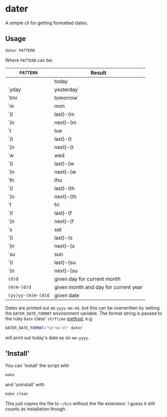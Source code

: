 # dater

A simple cli for getting formatted dates.

## Usage

```bash
dater PATTERN
```

Where `PATTERN` can be:

| `PATTERN`                    | Result                               |
| ---------------------------- | ------------------------------------ |
|                              | today                                |
| `yday|yesterday`             | yesterday                            |
| `tmr|tomorrow`               | tomorrow                             |
| `m|mon|monday`               | this monday                          |
| `(l|last)-(m|mon|monday)`    | last monday                          |
| `(n|next)-(m|mon|monday)`    | next monday                          |
| `t|tue|tuesday`              | this tuesday                         |
| `(l|last)-(t|tue|tuesday)`   | last tuesday                         |
| `(n|next)-(t|tue|tuesday)`   | next tuesday                         |
| `w|wed|wednesday`            | this wednesday                       |
| `(l|last)-(w|wed|wednesday)` | last wednesday                       |
| `(n|next)-(w|wed|wednesday)` | next wednesday                       |
| `th|thu|thursday`            | this thursday                        |
| `(l|last)-(th|thu|thursday)` | last thursday                        |
| `(n|next)-(th|thu|thursday)` | next thursday                        |
| `f|fri|friday`               | this friday                          |
| `(l|last)-(f|fri|friday)`    | last friday                          |
| `(n|next)-(f|fri|friday)`    | next friday                          |
| `s|sat|saturday`             | this saturday                        |
| `(l|last)-(s|sat|saturday)`  | last saturday                        |
| `(n|next)-(s|sat|saturday)`  | next saturday                        |
| `su|sun|sunday`              | this sunday                          |
| `(l|last)-(su|sun|sunday)`   | last sunday                          |
| `(n|next)-(su|sun|sunday)`   | next sunday                          |
| `(d)d`                       | given day for current month          |
| `(m)m-(d)d`                  | given month and day for current year |
| `(yy)yy-(m)m-(d)d`           | given date                           |

Dates are printed out as `yyyy-mm-dd`, but this can be overwritten by setting
the `DATER_DATE_FORMAT` environment variable. The format string is passed
to the ruby `Date` class' `strftime` [method](https://apidock.com/ruby/Date/strftime), e.g.

```bash
DATER_DATE_FORMAT="%d-%m-%Y" dater
```

will print out today's date as `dd-mm-yyyy`.

## 'Install'

You can 'install' the script with

```bash
make
```

and 'uninstall' with

```bash
make clean
```

This just copies the file to `~/bin` without the file extension. I guess it
still counts as installation though.
